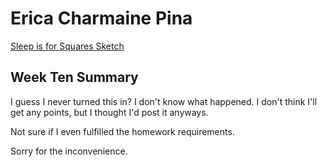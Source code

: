 # Erica Charmaine Pina

[Sleep is for Squares Sketch](https://ecpina.github.io/120-work/hw-10/index.html)

## Week Ten Summary
I guess I never turned this in? I don't know what happened. I don't think I'll get any points, but I thought I'd post it anyways.

Not sure if I even fulfilled the homework requirements.

Sorry for the inconvenience.
